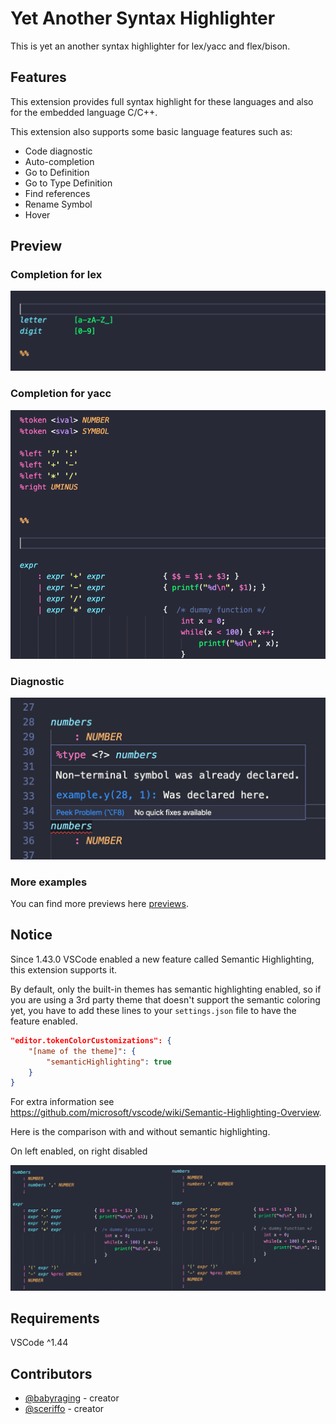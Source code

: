 # Yet Another Syntax Highlighter

This is yet an another syntax highlighter for lex/yacc and flex/bison.

## Features

This extension provides full syntax highlight for these languages and also for the embedded language C/C++.

This extension also supports some basic language features such as:
- Code diagnostic 
- Auto-completion
- Go to Definition
- Go to Type Definition
- Find references
- Rename Symbol
- Hover 

## Preview

### Completion for lex
![](images/lex_define.gif)
  
### Completion for yacc
![](images/yacc_symbol.gif)

### Diagnostic

![](images/redefinition.png)

### More examples

You can find more previews here [previews](images/README.md).

## Notice

Since 1.43.0 VSCode enabled a new feature called Semantic Highlighting, this extension supports it. 

By default, only the built-in themes has semantic highlighting enabled, so if you are using a 3rd party theme that doesn't support the semantic coloring yet, you have to add these lines to your `settings.json` file to have the feature enabled. 
```json
"editor.tokenColorCustomizations": {
	"[name of the theme]": {
		"semanticHighlighting": true
	}
}
```
For extra information see https://github.com/microsoft/vscode/wiki/Semantic-Highlighting-Overview.

Here is the comparison with and without semantic highlighting. 

On left enabled, on right disabled

![](images/semantic_comparison.png)

## Requirements

VSCode ^1.44

## Contributors

- [@babyraging](https://github.com/babyraging) - creator
- [@sceriffo](https://github.com/Sceriffo) - creator 